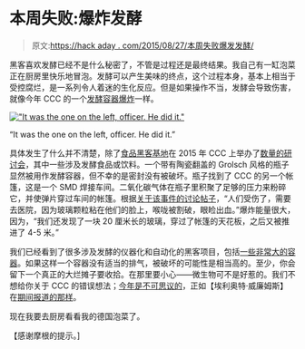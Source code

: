 # 本周失败:爆炸发酵

> 原文:[https://hack aday . com/2015/08/27/本周失败爆发发酵/](https://hackaday.com/2015/08/27/fail-of-the-week-exploding-fermentation/)

黑客喜欢发酵已经不是什么秘密了，不管是过程还是最终结果。我自己有一缸泡菜正在厨房里快乐地冒泡。发酵可以产生美味的终点，这个过程本身，基本上相当于受控腐烂，是一系列令人着迷的生化反应。但是如果操作不当，发酵会导致伤害，就像今年 CCC 的一个[发酵容器爆炸](http://indrora.tumblr.com/post/127561564368/reminder-of-warning-fermenting-things-can-go)一样。

[!["It was the one on the left, officer. He did it."](../Images/923df8738f6f569a07e5a2b9311f4987.png)](https://hackaday.com/wp-content/uploads/2015/08/atanjgvu4r29rngno7xc-e1440606293315.jpg)

“It was the one on the left, officer. He did it.”

具体发生了什么并不清楚，除了[食品黑客基地](https://foodhackingbase.org/)在 2015 年 CCC 上举办了[数量的研讨会](https://events.ccc.de/camp/2015/wiki/Village:Foodhackingbase)，其中一些涉及发酵食品或饮料。一个带有陶瓷翻盖的 Grolsch 风格的瓶子显然被用作发酵容器，但不幸的是密封没有被破坏。瓶子找到了 CCC 的另一个帐篷，这是一个 SMD 焊接车间。二氧化碳气体在瓶子里积聚了足够的压力来粉碎它，并使弹片穿过车间的帐篷。根据[关于该事件的讨论帖子](http://lists.hackerspaces.org/pipermail/discuss/2015-August/010684.html)，“人们受伤了，需要去医院，因为玻璃颗粒粘在他们的脸上，喉咙被割破，眼睑出血。”爆炸能量很大，因为，“我们还发现了一块 20 厘米长的玻璃，穿过了帐篷的天花板，之后又被推进了 4-5 米。”

我们已经看到了很多涉及发酵的仪器化和自动化的黑客项目，包括[一些非常大的容器](http://hackaday.com/2014/10/15/goldilocks-climate-box-keeps-lager-fermentation-environment-just-right/)。如果这样一个容器没有适当的排气，被破坏的可能性是相当高的。至少，你会留下一个真正的大烂摊子要收拾。在那里要小心——微生物可不是好惹的。我们不想给你关于 CCC 的错误想法；[今年是不可思议的](http://hackaday.com/2015/08/16/chaos-communication-camp-2015-dispatch-from-the-middle/)，正如【埃利奥特·威廉姆斯】在[期间报道的那样](http://hackaday.com/2015/08/19/ccc-2015-moon-robots-data-destuction-and-an-epic-thunderstorm/)。

现在我要去厨房看看我的德国泡菜了。

【感谢摩根的提示。]